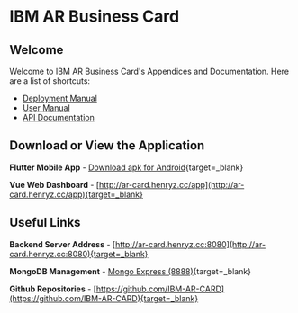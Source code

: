 # IBM AR Business Card

## Welcome

Welcome to IBM AR Business Card's Appendices and Documentation. Here are a list of shortcuts:

- [Deployment Manual](Deploy-Flutter/)
- [User Manual](Flutter-Manual/)
- [API Documentation](Welcome-API/)


## Download or View the Application

**Flutter Mobile App** -  [Download apk for Android](){target=_blank}

**Vue Web Dashboard** - [http://ar-card.henryz.cc/app](http://ar-card.henryz.cc/app){target=_blank}


## Useful Links

**Backend Server Address** -  [http://ar-card.henryz.cc:8080](http://ar-card.henryz.cc:8080){target=_blank}

**MongoDB Management** - [Mongo Express (8888)](http://ar-card.henryz.cc:8888/){target=_blank}

**Github Repositories** - [https://github.com/IBM-AR-CARD](https://github.com/IBM-AR-CARD){target=_blank}
